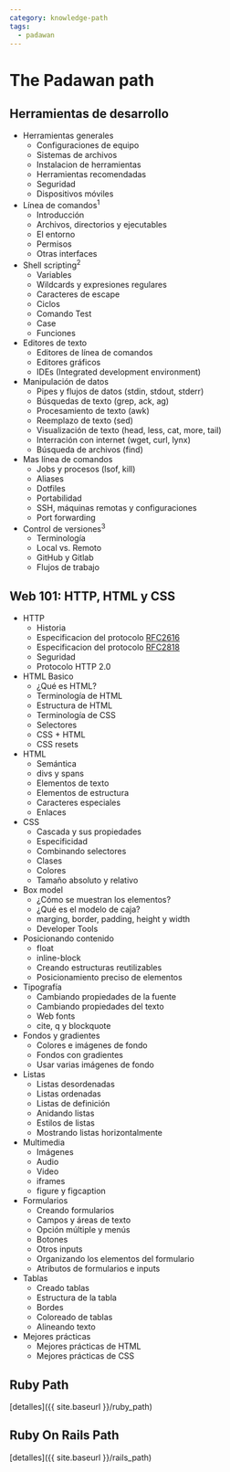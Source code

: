 ```yaml
---
category: knowledge-path
tags:
  - padawan
---
```

# The Padawan path

## Herramientas de desarrollo
* Herramientas generales
  * Configuraciones de equipo
  * Sistemas de archivos
  * Instalacion de herramientas
  * Herramientas recomendadas
  * Seguridad
  * Dispositivos móviles
* Línea de comandos<sup>1</sup>
  * Introducción
  * Archivos, directorios y ejecutables
  * El entorno
  * Permisos
  * Otras interfaces
* Shell scripting<sup>2</sup>
  * Variables
  * Wildcards y expresiones regulares
  * Caracteres de escape
  * Ciclos
  * Comando Test
  * Case
  * Funciones
* Editores de texto
  * Editores de línea de comandos
  * Editores gráficos
  * IDEs (Integrated development environment)
* Manipulación de datos
  * Pipes y flujos de datos (stdin, stdout, stderr)
  * Búsquedas de texto (grep, ack, ag)
  * Procesamiento de texto (awk)
  * Reemplazo de texto (sed)
  * Visualización de texto (head, less, cat, more, tail)
  * Interración con internet (wget, curl, lynx)
  * Búsqueda de archivos (find)
* Mas línea de comandos
  * Jobs y procesos (lsof, kill)
  * Aliases
  * Dotfiles
  * Portabilidad
  * SSH, máquinas remotas y configuraciones
  * Port forwarding
* Control de versiones<sup>3</sup>
  * Terminología
  * Local vs. Remoto
  * GitHub y Gitlab
  * Flujos de trabajo

## Web 101: HTTP, HTML y CSS
* HTTP
  * Historia
  * Especificacion del protocolo [RFC2616](https://datatracker.ietf.org/doc/html/rfc2616/)
  * Especificacion del protocolo [RFC2818](https://datatracker.ietf.org/doc/html/rfc2818)
  * Seguridad
  * Protocolo HTTP 2.0
* HTML Basico
  * ¿Qué es HTML?
  * Terminología de HTML
  * Estructura de HTML
  * Terminología de CSS
  * Selectores
  * CSS + HTML
  * CSS resets
* HTML
  * Semántica
  * divs y spans
  * Elementos de texto
  * Elementos de estructura
  * Caracteres especiales
  * Enlaces
* CSS
  * Cascada y sus propiedades
  * Especificidad
  * Combinando selectores
  * Clases
  * Colores
  * Tamaño absoluto y relativo
* Box model
  * ¿Cómo se muestran los elementos?
  * ¿Qué es el modelo de caja?
  * marging, border, padding, height y width
  * Developer Tools
* Posicionando contenido
  * float
  * inline-block
  * Creando estructuras reutilizables
  * Posicionamiento preciso de elementos
* Tipografía
  * Cambiando propiedades de la fuente
  * Cambiando propiedades del texto
  * Web fonts
  * cite, q y blockquote
* Fondos y gradientes
  * Colores e imágenes de fondo
  * Fondos con gradientes
  * Usar varias imágenes de fondo
* Listas
  * Listas desordenadas
  * Listas ordenadas
  * Listas de definición
  * Anidando listas
  * Estilos de listas
  * Mostrando listas horizontalmente
* Multimedia
  * Imágenes
  * Audio
  * Video
  * iframes
  * figure y figcaption
* Formularios
  * Creando formularios
  * Campos y áreas de texto
  * Opción múltiple y menús
  * Botones
  * Otros inputs
  * Organizando los elementos del formulario
  * Atributos de formularios e inputs
* Tablas
  * Creado tablas
  * Estructura de la tabla
  * Bordes
  * Coloreado de tablas
  * Alineando texto
* Mejores prácticas
  * Mejores prácticas de HTML
  * Mejores prácticas de CSS

## Ruby Path

[detalles]({{ site.baseurl }}/ruby_path)

## Ruby On Rails Path

[detalles]({{ site.baseurl }}/rails_path)
